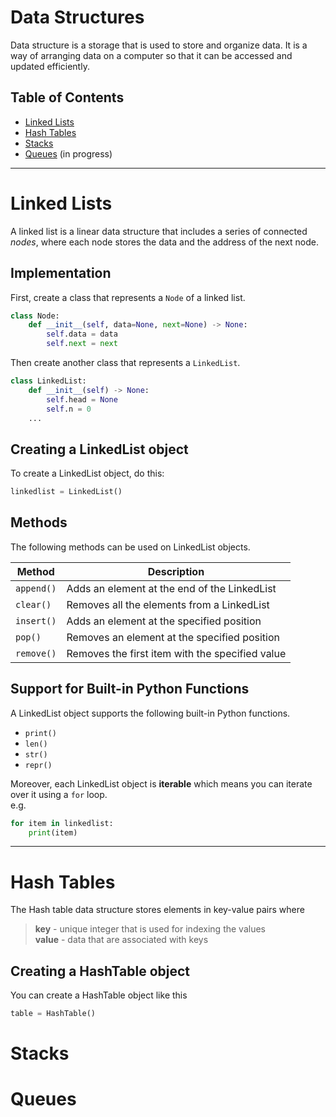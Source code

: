 # Data Structures

Data structure is a storage that is used to store and organize data. It is a way of arranging data on a computer so that it can be accessed and updated efficiently.

## Table of Contents

* [Linked Lists](https://github.com/naumanaarif/data-structures-python#linked-lists)
* [Hash Tables](https://github.com/naumanaarif/data-structures-python#hash-tables)
* [Stacks](https://github.com/naumanaarif/data-structures-python#stacks)
* [Queues](https://github.com/naumanaarif/data-structures-python#queues) (in progress)

---

# Linked Lists

A linked list is a linear data structure that includes a series of connected *nodes*, where each node stores the data and the address of the next node.

## Implementation

First, create a class that represents a `Node` of a linked list.
```python
class Node:
    def __init__(self, data=None, next=None) -> None:
        self.data = data
        self.next = next
```

Then create another class that represents a `LinkedList`.
```python
class LinkedList:
    def __init__(self) -> None:
        self.head = None
        self.n = 0
    ...
```

## Creating a LinkedList object

To create a LinkedList object, do this:
```python
linkedlist = LinkedList()
```

## Methods

The following methods can be used on LinkedList objects.

| Method | Description |
| ------ | ----------- |
| `append()` | Adds an element at the end of the LinkedList |
| `clear()` | Removes all the elements from a LinkedList |
| `insert()` | Adds an element at the specified position |
| `pop()` | Removes an element at the specified position |
| `remove()` | Removes the first item with the specified value |

## Support for Built-in Python Functions

A LinkedList object supports the following built-in Python functions.
* `print()`
* `len()`
* `str()`
* `repr()`

Moreover, each LinkedList object is **iterable** which means you can iterate over it using a `for` loop.  
e.g.
```python
for item in linkedlist:
    print(item)
```

---

# Hash Tables

The Hash table data structure stores elements in key-value pairs where  
> **key** - unique integer that is used for indexing the values  
> **value** - data that are associated with keys

## Creating a HashTable object

You can create a HashTable object like this
```python
table = HashTable()
```

# Stacks

# Queues
